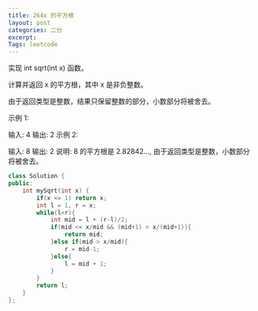 ```yaml
---
title: 264x 的平方根
layout: post
categories: 二分
excerpt: 
Tags: leetcode
---
```


实现 int sqrt(int x) 函数。

计算并返回 x 的平方根，其中 x 是非负整数。

由于返回类型是整数，结果只保留整数的部分，小数部分将被舍去。

示例 1:

输入: 4
输出: 2
示例 2:

输入: 8
输出: 2
说明: 8 的平方根是 2.82842..., 
     由于返回类型是整数，小数部分将被舍去。

```c++
class Solution {
public:
    int mySqrt(int x) {
        if(x <= 1) return x;
        int l = 1, r = x;
        while(l<r){
            int mid = l + (r-l)/2;
            if(mid <= x/mid && (mid+1) > x/(mid+1)){
                return mid;
            }else if(mid > x/mid){
                r = mid-1;
            }else{
                l = mid + 1;
            }
        }
        return l;
    }
};
```

